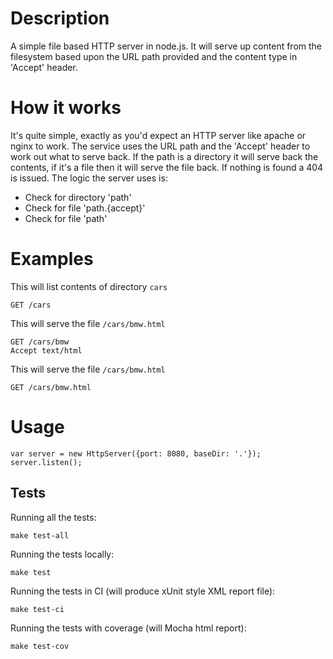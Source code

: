 # Description
A simple file based HTTP server in node.js. It will serve up content from the filesystem based upon the URL path provided
and the content type in 'Accept' header.

# How it works
It's quite simple, exactly as you'd expect an HTTP server like apache or nginx to work. The service uses the URL path
and the 'Accept' header to work out what to serve back. If the path is a directory it will serve back the contents,
if it's a file then it will serve the file back. If nothing is found a 404 is issued. The logic the server uses is:

* Check for directory 'path'
* Check for file 'path.{accept}'
* Check for file 'path'

# Examples

This will list contents of directory `cars`

    GET /cars

This will serve the file `/cars/bmw.html`

    GET /cars/bmw
    Accept text/html

This will serve the file `/cars/bmw.html`

    GET /cars/bmw.html

# Usage

    var server = new HttpServer({port: 8080, baseDir: '.'});
    server.listen();

## Tests

Running all the tests:

    make test-all

Running the tests locally:

    make test

Running the tests in CI (will produce xUnit style XML report file):

    make test-ci

Running the tests with coverage (will Mocha html report):

    make test-cov

